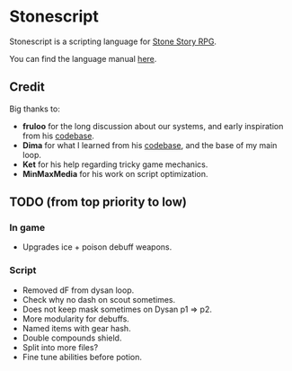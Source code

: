 # Stonescript

Stonescript is a scripting language for [Stone Story RPG](https://store.steampowered.com/app/603390/Stone_Story_RPG/).

You can find the language manual [here](https://stonestoryrpg.com/stonescript/manual.html).

## Credit

Big thanks to:

- **fruloo** for the long discussion about our systems, and early inspiration from his [codebase](https://github.com/bcbays/SSRPGScripts/tree/main).
- **Dima** for what I learned from his [codebase](https://github.com/livercat/scribble), and the base of my main loop.
- **Ket** for his help regarding tricky game mechanics.
- **MinMaxMedia** for his work on script optimization.

## TODO (from top priority to low)

### In game

- Upgrades ice + poison debuff weapons.

### Script

- Removed dF from dysan loop.
- Check why no dash on scout sometimes.
- Does not keep mask sometimes on Dysan p1 => p2.
- More modularity for debuffs.
- Named items with gear hash.
- Double compounds shield.
- Split into more files?
- Fine tune abilities before potion.
